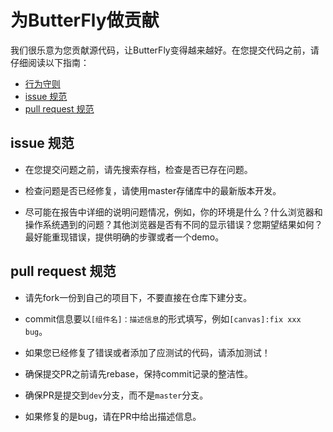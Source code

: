 # 为ButterFly做贡献

我们很乐意为您贡献源代码，让ButterFly变得越来越好。在您提交代码之前，请仔细阅读以下指南：

* [行为守则](https://github.com/915016229/butterfly/blob/master/CODE_OF_CONDUCT.md)
* [issue 规范](#issue-submit)
* [pull request 规范](#pull-request-guidelines)

## <a name='issue-submit'></a> issue 规范
* 在您提交问题之前，请先搜索存档，检查是否已存在问题。

* 检查问题是否已经修复，请使用master存储库中的最新版本开发。

* 尽可能在报告中详细的说明问题情况，例如，你的环境是什么？什么浏览器和操作系统遇到的问题？其他浏览器是否有不同的显示错误？您期望结果如何？最好能重现错误，提供明确的步骤或者一个demo。


## <a name="pull-request-guidelines"></a>pull  request 规范

* 请先fork一份到自己的项目下，不要直接在仓库下建分支。

* commit信息要以`[组件名]：描述信息`的形式填写，例如`[canvas]:fix xxx bug`。

* 如果您已经修复了错误或者添加了应测试的代码，请添加测试！

* 确保提交PR之前请先rebase，保持commit记录的整洁性。

* 确保PR是提交到`dev`分支，而不是`master`分支。

* 如果修复的是bug，请在PR中给出描述信息。

